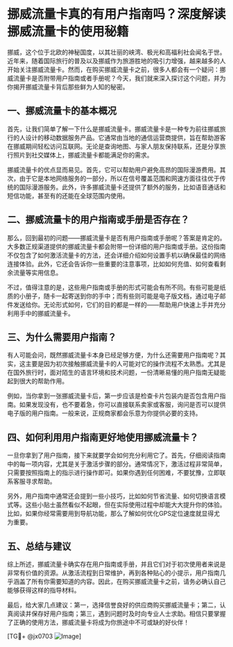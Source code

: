 # 挪威流量卡真的有用户指南吗？深度解读挪威流量卡的使用秘籍

挪威，这个位于北欧的神秘国度，以其壮丽的峡湾、极光和高福利社会闻名于世。近年来，随着国际旅行的普及以及挪威作为旅游胜地的吸引力增强，越来越多的人开始关注挪威流量卡。然而，在购买挪威流量卡之前，很多人都会有一个疑问：挪威流量卡是否附带用户指南或者手册呢？今天，我们就来深入探讨这个问题，并为你揭开挪威流量卡背后那些鲜为人知的秘密。

## 一、挪威流量卡的基本概况

首先，让我们简单了解一下什么是挪威流量卡。挪威流量卡是一种专为前往挪威旅行的人设计的移动数据服务产品。它通常由当地的通信运营商提供，旨在帮助游客在挪威期间轻松访问互联网。无论是查询地图、与家人朋友保持联系，还是分享旅行照片到社交媒体上，挪威流量卡都能满足你的需求。

挪威流量卡的优点显而易见。首先，它可以帮助用户避免高昂的国际漫游费用。其次，由于它是本地网络服务的一部分，所以在信号覆盖范围和网速方面往往优于传统的国际漫游服务。此外，许多挪威流量卡还提供了额外的服务，比如语音通话和短信功能，甚至有的还能在全球范围内使用。

## 二、挪威流量卡的用户指南或手册是否存在？

那么，回到最初的问题——挪威流量卡是否有用户指南或手册呢？答案是肯定的。大多数正规渠道提供的挪威流量卡都会附带一份详细的用户指南或手册。这份指南不仅包含了如何激活流量卡的方法，还会详细介绍如何设置手机以确保最佳的网络连接体验。此外，它还会告诉你一些重要的注意事项，比如如何充值、如何查看剩余流量等实用信息。

不过，值得注意的是，这些用户指南或手册的形式可能会有所不同。有些可能是纸质的小册子，随卡一起寄送到你的手中；而有些则可能是电子版文档，通过电子邮件发送给你。无论形式如何，它们的目的都是一样的——帮助用户快速上手并充分利用手中的挪威流量卡。

## 三、为什么需要用户指南？

有人可能会问，既然挪威流量卡本身已经足够方便，为什么还需要用户指南呢？其实，这主要是因为初次接触挪威流量卡的人可能对它的操作流程不太熟悉。尤其是在国外旅行时，面对陌生的语言环境和技术问题，一份清晰易懂的用户指南无疑能起到很大的帮助作用。

例如，当你拿到一张挪威流量卡后，第一步应该是检查卡片包装内是否包含用户指南。如果发现没有，也不要着急，你可以直接联系卖家或客服，询问是否可以提供电子版的用户指南。一般来说，正规商家都会乐意为你提供必要的支持。

## 四、如何利用用户指南更好地使用挪威流量卡？

一旦你拿到了用户指南，接下来就要学会如何充分利用它了。首先，仔细阅读指南中的每一项内容，尤其是关于激活步骤的部分。通常情况下，激活过程非常简单，只需要按照指南上的指示进行操作即可。如果你遇到任何困难，不要犹豫，立即联系客服寻求帮助。

另外，用户指南中通常还会提到一些小技巧，比如如何节省流量、如何切换语言模式等。这些小贴士虽然看似不起眼，但在实际使用过程中却能大大提升你的体验。比如，如果你经常需要用到导航功能，那么了解如何优化GPS定位速度就显得尤为重要。

## 五、总结与建议

综上所述，挪威流量卡确实存在用户指南或手册，并且它们对于初次使用者来说是非常有价值的资源。从激活流程到日常维护，再到各种贴心的小提示，用户指南几乎涵盖了所有你需要知道的内容。因此，在购买挪威流量卡之前，请务必确认自己能够获得这样的指导材料。

最后，给大家几点建议：第一，选择信誉良好的供应商购买挪威流量卡；第二，认真阅读并保存好用户指南；第三，遇到问题时及时向专业人士求助。相信只要掌握了正确的使用方法，挪威流量卡将成为你旅途中不可或缺的好伙伴！

[TG💪+ @jx0703 ![Image](https://github.com/user-attachments/assets/dbca1d08-cadb-493c-b0ec-ad6f7a83f270)]